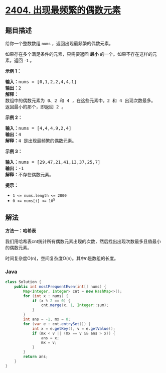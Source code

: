 # [2404. 出现最频繁的偶数元素](https://leetcode.cn/problems/most-frequent-even-element)

## 题目描述

<p>给你一个整数数组 <code>nums</code> ，返回出现最频繁的偶数元素。</p>

<p>如果存在多个满足条件的元素，只需要返回 <strong>最小</strong> 的一个。如果不存在这样的元素，返回 <code>-1</code> 。</p>

<p><strong>示例 1：</strong></p>

<pre><strong>输入：</strong>nums = [0,1,2,2,4,4,1]
<strong>输出：</strong>2
<strong>解释：</strong>
数组中的偶数元素为 0、2 和 4 ，在这些元素中，2 和 4 出现次数最多。
返回最小的那个，即返回 2 。</pre>

<p><strong>示例 2：</strong></p>

<pre><strong>输入：</strong>nums = [4,4,4,9,2,4]
<strong>输出：</strong>4
<strong>解释：</strong>4 是出现最频繁的偶数元素。
</pre>

<p><strong>示例 3：</strong></p>

<pre><strong>输入：</strong>nums = [29,47,21,41,13,37,25,7]
<strong>输出：</strong>-1
<strong>解释：</strong>不存在偶数元素。
</pre>

<p><strong>提示：</strong></p>

<ul>
	<li><code>1 &lt;= nums.length &lt;= 2000</code></li>
	<li><code>0 &lt;= nums[i] &lt;= 10<sup>5</sup></code></li>
</ul>

## 解法

**方法一：哈希表**

我们用哈希表cnt统计所有偶数元素出现的次数，然后找出出现次数最多且值最小的偶数元素。

时间复杂度O(n)，空间复杂度O(n)。其中n是数组的长度。

### **Java**

```java
class Solution {
    public int mostFrequentEven(int[] nums) {
        Map<Integer, Integer> cnt = new HashMap<>();
        for (int x : nums) {
            if (x % 2 == 0) {
                cnt.merge(x, 1, Integer::sum);
            }
        }
        int ans = -1, mx = 0;
        for (var e : cnt.entrySet()) {
            int x = e.getKey(), v = e.getValue();
            if (mx < v || (mx == v && ans > x)) {
                ans = x;
                mx = v;
            }
        }
        return ans;
    }
}
```
